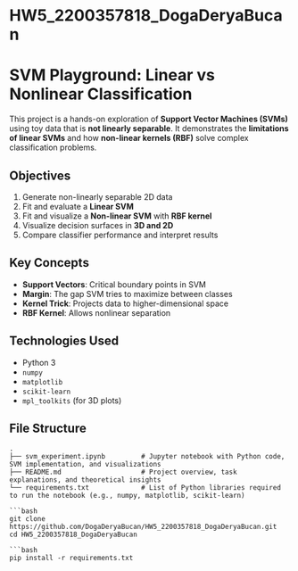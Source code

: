# HW5_2200357818_DogaDeryaBucan

# SVM Playground: Linear vs Nonlinear Classification

This project is a hands-on exploration of **Support Vector Machines (SVMs)** using toy data that is **not linearly separable**. It demonstrates the **limitations of linear SVMs** and how **non-linear kernels (RBF)** solve complex classification problems.

## Objectives

1. Generate non-linearly separable 2D data
2. Fit and evaluate a **Linear SVM**
3. Fit and visualize a **Non-linear SVM** with **RBF kernel**
4. Visualize decision surfaces in **3D and 2D**
5. Compare classifier performance and interpret results


##  Key Concepts

- **Support Vectors**: Critical boundary points in SVM
- **Margin**: The gap SVM tries to maximize between classes
- **Kernel Trick**: Projects data to higher-dimensional space
- **RBF Kernel**: Allows nonlinear separation

## Technologies Used

- Python 3
- `numpy`
- `matplotlib`
- `scikit-learn`
- `mpl_toolkits` (for 3D plots)

## File Structure

```text
.
├── svm_experiment.ipynb         # Jupyter notebook with Python code, SVM implementation, and visualizations
├── README.md                    # Project overview, task explanations, and theoretical insights
└── requirements.txt             # List of Python libraries required to run the notebook (e.g., numpy, matplotlib, scikit-learn)

```bash
git clone https://github.com/DogaDeryaBucan/HW5_2200357818_DogaDeryaBucan.git
cd HW5_2200357818_DogaDeryaBucan

```bash
pip install -r requirements.txt




